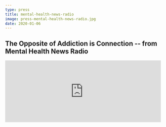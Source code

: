 ```yaml
---
type: press
title: mental-health-news-radio
image: press-mental-health-news-radio.jpg
date: 2020-01-06
---
```


## The Opposite of Addiction is Connection -- from Mental Health News Radio

<!-- <https://www.spreaker.com/user/mhnrnetwork/the-opposite-of-addiction-is-connection>{:target="_blank"} -->

<iframe src="https://widget.spreaker.com/player?episode_id=21261503&theme=light&autoplay=false&playlist=false" width="100%" height="200px" frameborder="0"></iframe>
